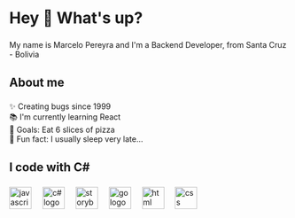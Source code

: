 <h1 align="left">Hey 👋 What's up?</h1>

###

<p align="left">My name is Marcelo Pereyra and I'm a Backend Developer, from Santa Cruz - Bolivia</p>

###

<h2 align="left">About me</h2>

###

<p align="left">✨ Creating bugs since 1999<br>📚 I'm currently learning React<br>🎯 Goals: Eat 6 slices of pizza<br>🎲 Fun fact: I usually sleep very late...</p>

###

<h2 align="left">I code with C#</h2>

###

<div align="left">
  <img src="https://cdn.jsdelivr.net/gh/devicons/devicon/icons/javascript/javascript-original.svg" height="40" alt="javascript logo"  />
  <img width="12" />
  <img src="https://cdn.jsdelivr.net/gh/devicons/devicon/icons/c#/c#-original.svg" height="40" alt="c# logo"  />
  <img width="12" />
  <img src="https://cdn.jsdelivr.net/gh/devicons/devicon/icons/storybook/storybook-original.svg" height="40" alt="storybook logo"  />
  <img width="12" />
  <img src="https://cdn.jsdelivr.net/gh/devicons/devicon/icons/go/go-original.svg" height="40" alt="go logo"  />
  <img width="12" />
  <img src="https://cdn.jsdelivr.net/gh/devicons/devicon/icons/html/html-original.svg" height="40" alt="html logo"  />
  <img width="12" />
  <img src="https://cdn.jsdelivr.net/gh/devicons/devicon/icons/css/css-plain.svg" height="40" alt="css logo"  />
</div>

###
